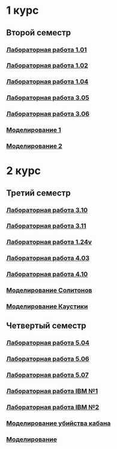 # 1 курс
## Второй семестр

### [Лабораторная работа 1.01](https://github.com/nikolaykochubeev/itmo_physics/tree/main/2%20semester/1.01)

### [Лабораторная работа 1.02](https://github.com/nikolaykochubeev/itmo_physics/tree/main/2%20semester/1.02)

### [Лабораторная работа 1.04](https://github.com/nikolaykochubeev/itmo_physics/tree/main/2%20semester/1.04)

### [Лабораторная работа 3.05](https://github.com/nikolaykochubeev/itmo_physics/tree/main/2%20semester/3.05)

### [Лабораторная работа 3.06](https://github.com/nikolaykochubeev/itmo_physics/tree/main/2%20semester/3.06)

### [Моделирование 1](https://github.com/nikolaykochubeev/itmo_physics/tree/main/2%20semester/%D0%9C%D0%BE%D0%B4%D0%B5%D0%BB%D0%B8%D1%80%D0%BE%D0%B2%D0%B0%D0%BD%D0%B8%D0%B5%201)

### [Моделирование 2](https://github.com/nikolaykochubeev/itmo_physics/tree/main/2%20semester/%D0%9C%D0%BE%D0%B4%D0%B5%D0%BB%D0%B8%D1%80%D0%BE%D0%B2%D0%B0%D0%BD%D0%B8%D0%B5%202)


# 2 курс
## Третий семестр

### [Лабораторная работа 3.10](https://github.com/nikolaykochubeev/itmo_physics/tree/main/3%20semester/3.10)

### [Лабораторная работа 3.11](https://github.com/nikolaykochubeev/itmo_physics/tree/main/3%20semester/3.11)

### [Лабораторная работа 1.24v](https://github.com/nikolaykochubeev/itmo_physics/tree/main/3%20semester/1.24v)

### [Лабораторная работа 4.03](https://github.com/nikolaykochubeev/itmo_physics/tree/main/3%20semester/4.03)

### [Лабораторная работа 4.10](https://github.com/nikolaykochubeev/itmo_physics/tree/main/3%20semester/4.10)

### [Моделирование Солитонов](https://github.com/nikolaykochubeev/itmo_physics/tree/main/3%20semester/Soliton)

### [Моделирование Каустики](https://github.com/nikolaykochubeev/itmo_physics/tree/main/3%20semester/Caustic)


## Четвертый семестр

### [Лабораторная работа 5.04](https://github.com/nikolaykochubeev/itmo_physics/tree/main/4%20semester/5.04)
### [Лабораторная работа 5.06](https://github.com/nikolaykochubeev/itmo_physics/tree/main/4%20semester/5.06)
### [Лабораторная работа 5.07](https://github.com/nikolaykochubeev/itmo_physics/tree/main/4%20semester/5.07)
### [Лабораторная работа IBM №1](https://github.com/nikolaykochubeev/itmo_physics/tree/main/4%20semester/ibm1)
### [Лабораторная работа IBM №2](https://github.com/nikolaykochubeev/itmo_physics/tree/main/4%20semester/ibm2)
### [Моделирование убийства кабана](https://github.com/nikolaykochubeev/itmo_physics/tree/main/4%20semester/modeling1)
### [Моделирование ](https://github.com/nikolaykochubeev/itmo_physics/tree/main/4%20semester/modeling2)
